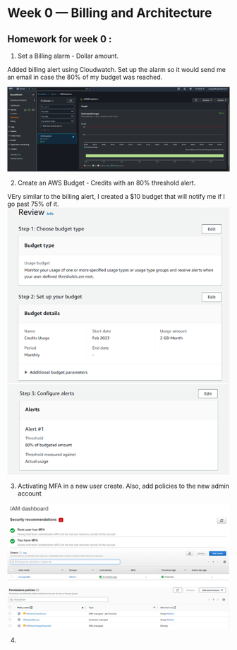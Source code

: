 # Week 0 — Billing and Architecture

## Homework for week 0 : 

1. Set a Billing alarm - Dollar amount. 

Added billing alert using Cloudwatch. Set up the alarm so it would send me an email in case the 80% of my budget was reached.   

![](images/2023-02-13-21-02-15.png)


2. Create an AWS Budget - Credits with an 80% threshold alert. 

VEry similar to the billing alert, I created a $10 budget that will notify me if I go past 75% of it. 
![](images/2023-02-12-14-50-27.png)
![](images/2023-02-12-14-51-01.png)

3. Activating MFA in a new user create. Also, add policies to the new admin account

![](images/2023-02-12-14-53-08.png)
![](images/2023-02-12-14-54-03.png)
![](images/2023-02-12-14-54-59.png)

4. 